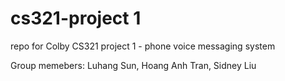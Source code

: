 # cs321-project 1
repo for Colby CS321 project 1 - phone voice messaging system

Group memebers: Luhang Sun, Hoang Anh Tran, Sidney Liu
